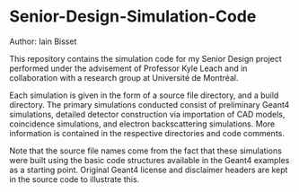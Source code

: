 # Senior-Design-Simulation-Code

Author: Iain Bisset

This repository contains the simulation code for my Senior Design project performed under the advisement of Professor Kyle Leach and in collaboration with a research group at Université de Montréal.

Each simulation is given in the form of a source file directory, and a build directory. The primary simulations conducted consist of preliminary Geant4 simulations, detailed detector construction via importation of CAD models, coincidence simulations, and electron backscattering simulations. More information is contained in the respective directories and code comments.

Note that the source file names come from the fact that these simulations were built using the basic code structures available in the Geant4 examples as a starting point. Original Geant4 license and disclaimer headers are kept in the source code to illustrate this.
